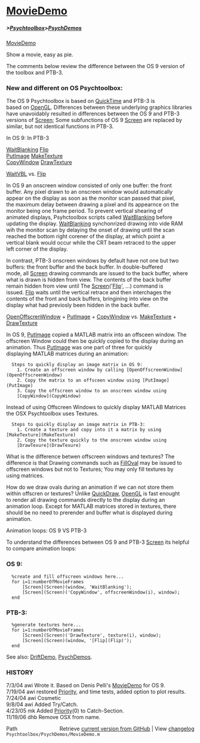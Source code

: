 # [MovieDemo](MovieDemo)
##### >[Psychtoolbox](Psychtoolbox)>[PsychDemos](PsychDemos)

[MovieDemo](MovieDemo)  
  
Show a movie, easy as pie.  
  
The comments below review the difference between the OS 9 version of  
the toolbox and PTB-3.  
  
### New and different on OS Psychtoolbox:   
  
 The OS 9 Psychtoolbox is based on [QuickTime](QuickTime) and PTB-3 is  
 based on [OpenGL](OpenGL).  Differences between these underlying graphics libraries  
 have unavoidably resulted in differences between the OS 9 and PTB-3  
 versions of [Screen](Screen); Some subfunctions of OS 9 [Screen](Screen) are replaced by  
 similar, but not identical functions in PTB-3.  
  
 In OS 9:                   In PTB-3  
  
  [WaitBlanking](WaitBlanking)              [Flip](Flip)          
  [PutImage](PutImage)                  [MakeTexture](MakeTexture)  
  [CopyWindow](CopyWindow)                [DrawTexture](DrawTexture)  
  
 [WaitVBL](WaitVBL) vs. [Flip](Flip)  
  
  In OS 9 an onscreen window consisted of only one buffer: the front  
  buffer.  Any pixel drawn to an onscreen window would automatically  
  appear on the display as soon as the monitor scan passed  that pixel,  
  the maximum delay between drawing a pixel and its appearnce on the  
  monitor being one frame period.  To  prevent vertical shearing of  
  animated displays, Psyhctoolbox scripts called [WaitBlanking](WaitBlanking) before  
  updating the display.  [WaitBlanking](WaitBlanking) synchonrized drawing into vide RAM  
  wih the monitor scan by delaying the onset of drawing until the scan  
  reached the bottom right corener of the display, at which point a  
  vertical blank would occur while the CRT beam retraced to the upper  
  left corner of the display.  
  
  In contrast, PTB-3 onscreen windows by default have not one but two  
  buffers:  the front buffer and the back buffer.  In double-buffered  
  mode, all [Screen](Screen) drawing commands are issued to the back buffer, where  
  what is drawn is hidden from view.  The contents of the back buffer  
  remain hidden from view until The [Screen](Screen)('[Flip](Flip)', ...) command is  
  issued. [Flip](Flip) waits  until the vertical retrace and then interchages the  
  contents of the front and back buffers, bringining into view on the  
  display what had previosly been hidden in the back buffer.   
  
 [OpenOffscrenWindow](OpenOffscrenWindow) + [PutImage](PutImage) + [CopyWindow](CopyWindow) vs. [MakeTexture](MakeTexture) + [DrawTexture](DrawTexture)  
  
  In OS 9, [PutImage](PutImage) copied a MATLAB matrix into an offsceen window.  The  
  offscreen Window could then be quickly copied to the display during an  
  animation.  Thus  [PutImage](PutImage) was one part of three for quickly  
  displaying MATLAB matrices during an animation:  
  
      Steps to quickly display an image matrix in OS 9:  
        1. Create an offscreen window by calling [OpenOffscreenWindow](OpenOffscreenWindow)  
        2. Copy the matrix to an offsceen window using [PutImage](PutImage)  
        3. Copy the offscreen window to an onscreen window using  
        [CopyWindow](CopyWindow)  
  
  Instead of using Offscreen Windows to quickly display MATLAB Matrices   
  the OSX Psychtoolbox uses Textures.  
  
      Steps to quickly display an image matrix in PTB-3:    
        1. Create a texture and copy into it a matrix by using [MakeTexture](MakeTexture)  
        2. Copy the texture quickly to the onscreen window using  
        [DrawTexure](DrawTexure)  
  
  What is the difference betwen offscreen windows and textures? The  
  difference is that Drawing commands such as [FillOval](FillOval) may be  issued to  
  offscreen windows but not to Textures; You may only fill textures by  
  using matrices.   
  
  How do we draw ovals during an animation if we can not store them  
  within offscren or textures? Unlike [QuickDraw](QuickDraw), [OpenGL](OpenGL) is fast enought  
  to render all drawing commands directly to the display during an  
  animation loop. Except for MATLAB matrices stored in textures, there  
  should be no need to prerender and buffer what is displayed during  
  animation.    
  
 Animation loops: OS 9 VS PTB-3  
  
  To understand the differences between OS 9 and PTB-3 [Screen](Screen) its helpful  
  to compare animation loops:  
  
###   OS 9:   
  
      %create and fill offscreen windows here...   
      for i=1:numberOfMovieFrames  
          [Screen](Screen)(window, 'WaitBlanking');  
          [Screen](Screen)('CopyWindow', offscreenWindow(i), window);  
      end  
  
###   PTB-3:   
  
      %generate textures here...  
      for i=1:numberOfMovieFrames  
          [Screen](Screen)('DrawTexture', texture(i), window);  
          [Screen](Screen)(window, '[Flip](Flip)');  
      end  
  
  
See also: [DriftDemo](DriftDemo), [PsychDemos](PsychDemos).  
  
  
### HISTORY  
  
7/3/04   awi  Wrote it.  Based on Denis Pelli's [MovieDemo](MovieDemo) for OS 9.  
7/19/04  awi  restored [Priority](Priority), and time tests, added option to plot results.   
7/24/04  awi  Cosmetic  
9/8/04   awi  Added Try/Catch.  
4/23/05  mk   Added [Priority](Priority)(0) to Catch-Section.  
11/19/06 dhb  Remove OSX from name.  




<div class="code_header" style="text-align:right;">
  <span style="float:left;">Path&nbsp;&nbsp;</span> <span class="counter">Retrieve <a href=
  "https://raw.github.com/Psychtoolbox-3/Psychtoolbox-3/beta/Psychtoolbox/PsychDemos/MovieDemo.m">current version from GitHub</a> | View <a href=
  "https://github.com/Psychtoolbox-3/Psychtoolbox-3/commits/beta/Psychtoolbox/PsychDemos/MovieDemo.m">changelog</a></span>
</div>
<div class="code">
  <code>Psychtoolbox/PsychDemos/MovieDemo.m</code>
</div>

